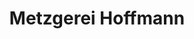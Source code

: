 ---
title: "Metzgerei Hoffmann"
url: /zell-im-fichtelgebirge/metzgerei-hoffmann/
shop: Metzgerei
---